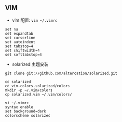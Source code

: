 ## VIM
* vim 配置: `vim ~/.vimrc `
```
set nu
set expandtab
set cursorline
set autoindent
set tabstop=4
set shiftwidth=4
set softtabstop=4
```

* solarized 主题安装
```
git clone git://github.com/altercation/solarized.git

cd solarized
cd vim-colors-solarized/colors
mkdir -p ~/.vim/colors
cp solarized.vim ~/.vim/colors/

vi ~/.vimrc
syntax enable
set background=dark
colorscheme solarized
```
